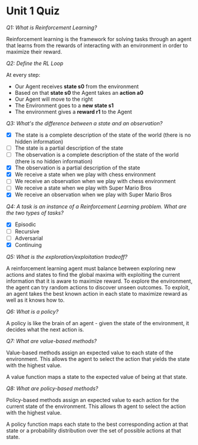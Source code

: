 # Unit 1 Quiz
_Q1: What is Reinforcement Learning?_

Reinforcement learning is the framework for solving tasks through an agent that learns from the rewards of interacting with an environment in order to maximize their reward.

_Q2: Define the RL Loop_

At every step:
- Our Agent receives __state s0__ from the environment
- Based on that __state s0__ the Agent takes an __action a0__
- Our Agent will move to the right
- The Environment goes to a __new state s1__
- The environment gives a __reward r1__ to the Agent

_Q3: What's the difference between a state and an observation?_

- [x] The state is a complete description of the state of the world (there is no hidden information)
- [ ] The state is a partial description of the state
- [ ] The observation is a complete description of the state of the world (there is no hidden information)
- [x]  The observation is a partial description of the state
- [x] We receive a state when we play with chess environment
- [ ] We receive an observation when we play with chess environment
- [ ] We receive a state when we play with Super Mario Bros
- [x] We receive an observation when we play with Super Mario Bros

_Q4: A task is an instance of a Reinforcement Learning problem. What are the two types of tasks?_

- [x] Episodic
- [ ] Recursive
- [ ] Adversarial
- [x] Continuing

_Q5: What is the exploration/exploitation tradeoff?_

A reinforcement learning agent must balance between exploring new actions and states to find the global maxima with exploiting the current information that it is aware to maximize reward. To explore the environment, the agent can try random actions to discover unseen outcomes. To exploit, an agent takes the best known action in each state to maximize reward as well as it knows how to.

_Q6: What is a policy?_

A policy is like the brain of an agent - given the state of the environment, it decides what the next action is.

_Q7: What are value-based methods?_

Value-based methods assign an expected value to each state of the environment. This allows the agent to select the action that yields the state with the highest value.

A value function maps a state to the expected value of being at that state.

_Q8: What are policy-based methods?_

Policy-based methods assign an expected value to each action for the current state of the environment. This allows th agent to select the action with the highest value.

A policy function maps each state to the best corresponding action at that state or a probability distribution over the set of possible actions at that state.